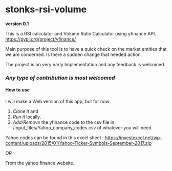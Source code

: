 # stonks-rsi-volume

**version 0.1**

This is a RSI calculator and Volume Ratio Calculator using yfinance API.
https://pypi.org/project/yfinance/

Main purpose of this tool is to have a quick check on the market entities that we are concerned.
Is there a sudden change that needed action.

The project is on very early Implementation and any feedback is welcomed 

### _Any type of contribution is most welcomed_


#### How to use 

I will make a Web version of this app, but for now:

1. *Clone it* and 
2. *Run it* locally.
3. *Add/Remove* the yfinance code to the csv file in /input_files/Yahoo_company_codes.csv of whatever you will need

Yahoo codes can be found in this excel sheet :
https://investexcel.net/wp-content/uploads/2015/01/Yahoo-Ticker-Symbols-September-2017.zip

*OR*

 From the yahoo finance website.

